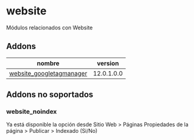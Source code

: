 website
=========
Módulos relacionados con Website


Addons
----------------
nombre | version
--- | ---
[website_googletagmanager](website_googletagmanager/) | 12.0.1.0.0

## Addons no soportados

### website_noindex
Ya está disponible la opción desde Sitio Web > Páginas Propiedades de la página > Publicar > Indexado (Si/No)
